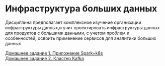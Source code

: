 # Инфраструктура больших данных  
Дисциплина предполагает комплексное изучение организации инфраструктуры
данных,и учит проектировать инфраструктуры данных для продуктов с большими
данными, с учетом проблем и особенностей, освоить
применение сервисов для аналитики больших данных


  [Домашнее задание 1. Приложение Spark+k8s](https://github.com/Niktyav/infraBigData/tree/main/hw1)     
  [Домашнее задание 2. Кластер Kafka](https://github.com/Niktyav/infraBigData/tree/main/hw2)

